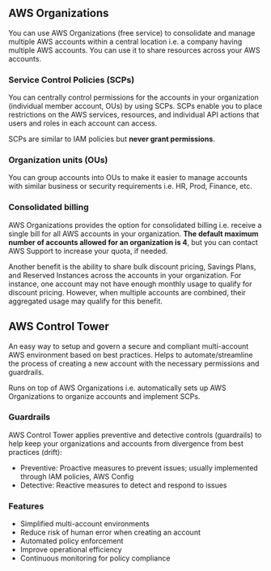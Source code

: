 ## AWS Organizations

You can use AWS Organizations (free service) to consolidate and manage multiple AWS accounts within a central location i.e. a company having multiple AWS accounts. You can use it to share resources across your AWS accounts.

### Service Control Policies (SCPs)

You can centrally control permissions for the accounts in your organization (individual member account, OUs) by using SCPs. SCPs enable you to place restrictions on the AWS services, resources, and individual API actions that users and roles in each account can access.

SCPs are similar to IAM policies but **never grant permissions**.

### Organization units (OUs)

You can group accounts into OUs to make it easier to manage accounts with similar business or security requirements i.e. HR, Prod, Finance, etc.

### Consolidated billing

AWS Organizations provides the option for consolidated billing i.e. receive a single bill for all AWS accounts in your organization. **The default maximum number of accounts allowed for an organization is 4**, but you can contact AWS Support to increase your quota, if needed.

Another benefit is the ability to share bulk discount pricing, Savings Plans, and Reserved Instances across the accounts in your organization. For instance, one account may not have enough monthly usage to qualify for discount pricing. However, when multiple accounts are combined, their aggregated usage may qualify for this benefit.

## AWS Control Tower

An easy way to setup and govern a secure and compliant multi-account AWS environment based on best practices. Helps to automate/streamline the process of creating a new account with the necessary permissions and guardrails.

Runs on top of AWS Organizations i.e. automatically sets up AWS Organizations to organize accounts and implement SCPs.

### Guardrails

AWS Control Tower applies preventive and detective controls (guardrails) to help keep your organizations and accounts from divergence from best practices (drift):

- Preventive: Proactive measures to prevent issues; usually implemented through IAM policies, AWS Config
- Detective: Reactive measures to detect and respond to issues

### Features

- Simplified multi-account environments
- Reduce risk of human error when creating an account
- Automated policy enforcement
- Improve operational efficiency
- Continuous monitoring for policy compliance
